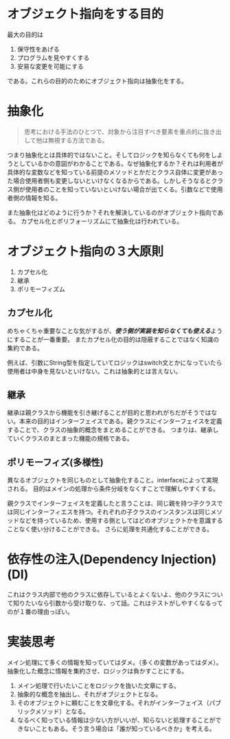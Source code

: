 # オブジェクト指向をする目的

最大の目的は
1. 保守性をあげる
2. プログラムを見やすくする
3. 安易な変更を可能にする

である。これらの目的のためにオブジェクト指向は抽象化をする。

# 抽象化

> 思考における手法のひとつで、対象から注目すべき要素を重点的に抜き出して他は無視する方法である。

つまり抽象化とは具体的ではないこと。そしてロジックを知らなくても何をしようとしているかの意図がわかることである。なぜ抽象化するか？それは利用者が具体的な変数などを知っている前提のメソッドとかだとクラス自体に変更があった場合使用者側も変更しないといけなくなるからである。しかしそうなるとクラス側が使用者のことを知っていないといけない場合が出てくる。引数などで使用者側の情報を知る。

また抽象化はどのように行うか？それを解決しているのがオブジェクト指向である。
カプセル化とポリフォーリズムにて抽象化は行われている。


# オブジェクト指向の３大原則

1. カプセル化
2. 継承
3. ポリモーフィズム

## カプセル化

めちゃくちゃ重要なことな気がするが、***使う側が実装を知らなくても使える***ようにすることが一番重要。
またカプセル化の目的は隠蔽することではなく知識の集約である。

例えば、引数にString型を指定していてロジックはswitch文とかになっていたら使用者は中身を見ないといけない。これは抽象的とは言えない。

## 継承

継承は親クラスから機能を引き継げることが目的と思われがちだがそうではない。本来の目的はインターフェイスである。親クラスにインターフェイスを定義することで、クラスの抽象的概念をまとめることができる。
つまりは、継承していくクラスのまとまった機能の規格である。


## ポリモーフィズ(多様性)

異なるオブジェクトを同じものとして抽象化すること。interfaceによって実現される。
目的はメインの処理から条件分岐をなくすことで理解しやすくする。

親クラスでインターフェイスを定義したと言うことは、同じ親を持つ子クラスでは同じインターフィエスを持つ。それぞれの子クラスのインスタンスは同じメソッドなどを持っているため、使用する側としてはどのオブジェクトかを意識することなく使い分けることができる。
さらに処理を共通化することができる。

# 依存性の注入(Dependency Injection)(DI)

これはクラス内部で他のクラスに依存しているとよくないよ、他のクラスについて知りたいなら引数から受け取りな、って話。これはテストがしやすくなるってのが１番の理由っぽい。


# 実装思考

メイン処理にて多くの情報を知っていてはダメ。（多くの変数があってはダメ）。抽象化した概念に情報を集約させ、ロジックは負かすことにする。  

1. メイン処理で行いたいことをロジックを抜いた文章にする。
2. 抽象的な概念を抽出し、それがオブジェクトとなる。
3. そのオブジェクトに頼むことを文章化する。それがインターフェイス（パブリックメソッド）となる。
4. なるべく知っている情報は少ない方がいいが、知らないと処理することができないこともある。そう言う場合は「誰が知っているべきか」を考える。




